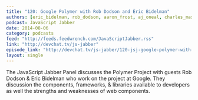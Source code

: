 ```yaml
---
title: "120: Google Polymer with Rob Dodson and Eric Bidelman"
authors: [eric_bidelman, rob_dodson, aaron_frost, aj_oneal, charles_max_wood, jamison_dance, joe_eames ]
podcast: JavaScript Jabber
date: 2014-08-06
category: podcasts
feed: "http://feeds.feedwrench.com/JavaScriptJabber.rss"
link: "http://devchat.tv/js-jabber"
episode_link: "http://devchat.tv/js-jabber/120-jsj-google-polymer-with-rob-dodson-and-eric-bidelman"
layout: single
---
```


The JavaScript Jabber Panel discusses the Polymer Project
with guests Rob Dodson & Eric Bidelman who work on the
project at Google. They discussion the components, frameworks,
& libraries available to developers as well the strengths and
weaknesses of web components.
